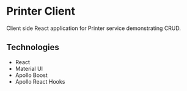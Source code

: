 # Printer Client

Client side React application for Printer service demonstrating CRUD.

## Technologies
- React
- Material UI
- Apollo Boost
- Apollo React Hooks

